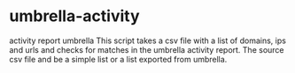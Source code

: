 # umbrella-activity
activity report umbrella
This script takes a csv file with a list of domains, ips and urls and checks for matches in the umbrella activity report. The source csv file and be a simple list or a list exported from umbrella.
